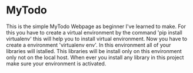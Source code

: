 # MyTodo
This is the simple MyTodo Webpage as beginner I've learned to make. 
For this you have to create a virtual environment by the command 'pip install virtualenv' this will help you to install virtual environment. 
Now you have to create a environment 'virtualenv env'. 
In this environment all of your libraries will istalled. 
This libraries will be install only on this environment only not on the local host. 
When ever you install any library in this project make sure your environment is activated.

